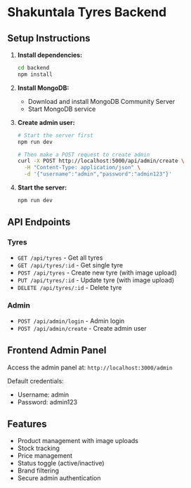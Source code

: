# Shakuntala Tyres Backend

## Setup Instructions

1. **Install dependencies:**
   ```bash
   cd backend
   npm install
   ```

2. **Install MongoDB:**
   - Download and install MongoDB Community Server
   - Start MongoDB service

3. **Create admin user:**
   ```bash
   # Start the server first
   npm run dev

   # Then make a POST request to create admin
   curl -X POST http://localhost:5000/api/admin/create \
     -H "Content-Type: application/json" \
     -d '{"username":"admin","password":"admin123"}'
   ```

4. **Start the server:**
   ```bash
   npm run dev
   ```

## API Endpoints

### Tyres
- `GET /api/tyres` - Get all tyres
- `GET /api/tyres/:id` - Get single tyre
- `POST /api/tyres` - Create new tyre (with image upload)
- `PUT /api/tyres/:id` - Update tyre (with image upload)
- `DELETE /api/tyres/:id` - Delete tyre

### Admin
- `POST /api/admin/login` - Admin login
- `POST /api/admin/create` - Create admin user

## Frontend Admin Panel

Access the admin panel at: `http://localhost:3000/admin`

Default credentials:
- Username: admin
- Password: admin123

## Features

- Product management with image uploads
- Stock tracking
- Price management
- Status toggle (active/inactive)
- Brand filtering
- Secure admin authentication